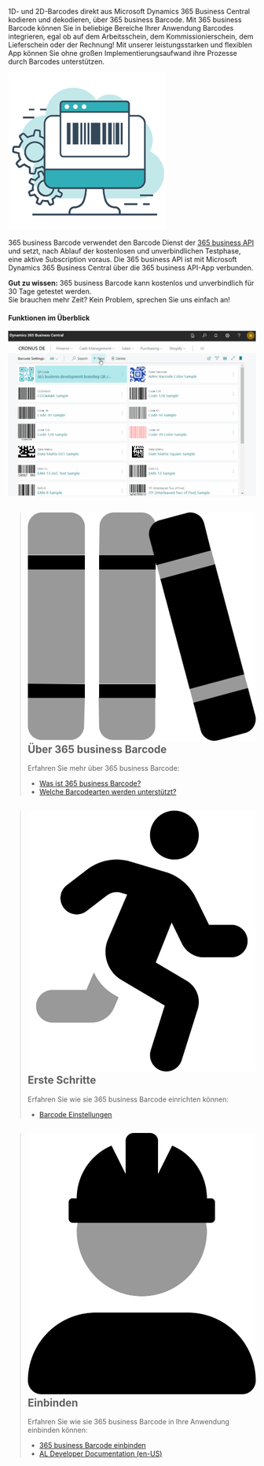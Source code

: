 1D- und 2D-Barcodes direkt aus Microsoft Dynamics 365 Business Central kodieren und dekodieren, über 365 business Barcode. Mit 365 business Barcode können Sie in beliebige Bereiche Ihrer Anwendung Barcodes integrieren, egal ob auf dem Arbeitsschein, dem Kommissionierschein, dem Lieferschein oder der Rechnung! Mit unserer leistungsstarken und flexiblen App können Sie ohne großen Implementierungsaufwand ihre Prozesse durch Barcodes unterstützen.

![365 business Barcode](/assets/images/365-business-barcode/c2d1994e3928121cbe3688812536565148167627fcfc18fd6fa635219e78eb4f.png)  

365 business Barcode verwendet den Barcode Dienst der [365 business API](../365-business-api/) und setzt, nach Ablauf der kostenlosen und unverbindlichen Testphase, eine aktive Subscription voraus. Die 365 business API ist mit Microsoft Dynamics 365 Business Central über die 365 business API-App verbunden.

<div class="alert alert-info">
    <i class="fa-solid fa-lightbulb"></i> <strong>Gut zu wissen:</strong> 365 business Barcode kann kostenlos und unverbindlich für 30 Tage getestet werden.<br>Sie brauchen mehr Zeit? Kein Problem, sprechen Sie uns einfach an!
</div>

#### Funktionen im Überblick

![Barcode Einstellungen](/assets/images/365-business-barcode/barcode-settings.en-US.gif)

> ## <img src="/assets/fontawesome/books-duotone.svg" class="fa-group-icon"> Über 365 business Barcode
> 
> Erfahren Sie mehr über 365 business Barcode:
> 
>  - [Was ist 365 business Barcode?](barcode-whatis)
>  - [Welche Barcodearten werden unterstützt?](supported-barcodes)

> ## <img src="/assets/fontawesome/person-running-duotone.svg" class="fa-group-icon"> Erste Schritte
> 
> Erfahren Sie wie sie 365 business Barcode einrichten können:
> 
>  - [Barcode Einstellungen](barcode-settings)

> ## <img src="/assets/fontawesome/user-helmet-safety-duotone.svg" class="fa-group-icon"> Einbinden
> 
> Erfahren Sie wie sie 365 business Barcode in Ihre Anwendung einbinden können:
> 
>  - [365 business Barcode einbinden](barcode-howto)
>  - [AL Developer Documentation (en-US)](../al-developer/)